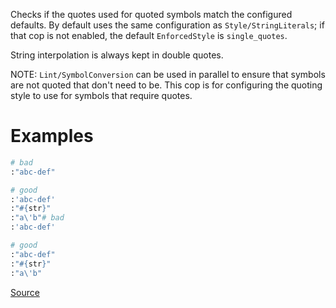 
Checks if the quotes used for quoted symbols match the configured defaults.
By default uses the same configuration as `Style/StringLiterals`; if that
cop is not enabled, the default `EnforcedStyle` is `single_quotes`.

String interpolation is always kept in double quotes.

NOTE: `Lint/SymbolConversion` can be used in parallel to ensure that symbols
are not quoted that don't need to be. This cop is for configuring the quoting
style to use for symbols that require quotes.

# Examples

```ruby
# bad
:"abc-def"

# good
:'abc-def'
:"#{str}"
:"a\'b"# bad
:'abc-def'

# good
:"abc-def"
:"#{str}"
:"a\'b"
```

[Source](http://www.rubydoc.info/gems/rubocop/RuboCop/Cop/Style/QuotedSymbols)